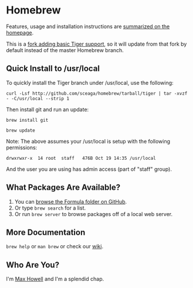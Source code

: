 Homebrew
========
Features, usage and installation instructions are [summarized on the homepage][home].

This is a [fork adding basic Tiger support][ppcfork], so it will update from
that fork by default instead of the master Homebrew branch.

Quick Install to /usr/local
---------------------------
To quickly install the Tiger branch under /usr/local, use the following:

  `curl -Lsf http://github.com/sceaga/homebrew/tarball/tiger | tar -xvzf - -C/usr/local --strip 1`

Then install git and run an update:

  `brew install git`

  `brew update`

Note: The above assumes your /usr/local is setup with the following permissions:

  `drwxrwxr-x  14 root  staff   476B Oct 19 14:35 /usr/local`

And the user you are using has admin access (part of "staff" group).

What Packages Are Available?
----------------------------
1. You can [browse the Formula folder on GitHub][formula].
2. Or type `brew search` for a list.
3. Or run `brew server` to browse packages off of a local web server.

More Documentation
------------------
`brew help` or `man brew` or check our [wiki][].

Who Are You?
------------
I'm [Max Howell][mxcl] and I'm a splendid chap.


[home]:http://mxcl.github.com/homebrew
[wiki]:http://wiki.github.com/mxcl/homebrew
[mxcl]:http://twitter.com/mxcl
[formula]:http://github.com/mxcl/homebrew/tree/master/Library/Formula/
[ppcfork]:http://github.com/sceaga/homebrew/tree/tiger
